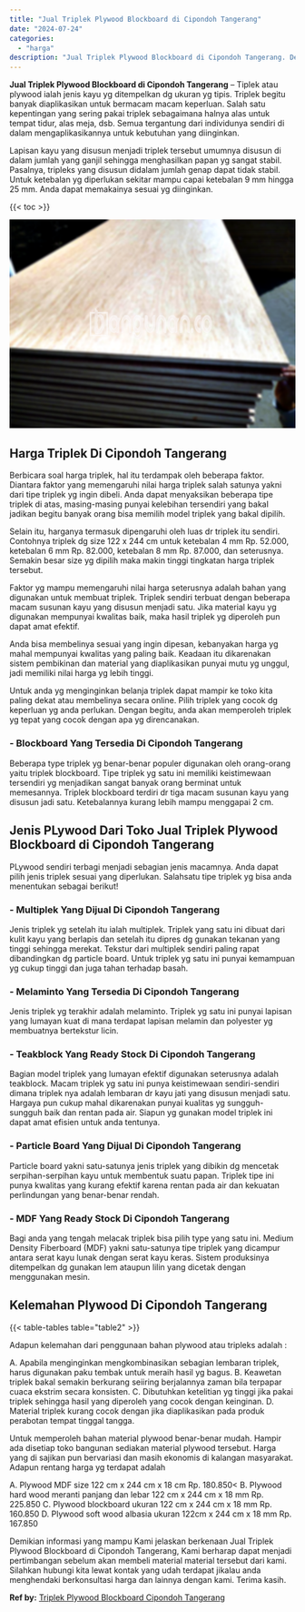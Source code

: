 ```yaml
---
title: "Jual Triplek Plywood Blockboard di Cipondoh Tangerang"
date: "2024-07-24"
categories: 
  - "harga"
description: "Jual Triplek Plywood Blockboard di Cipondoh Tangerang. Demikian informasi yang mampu Kami jelaskan berkenaan Jual Triplek Plywood Blockboard di Cipondoh Tang..."
---
```


**Jual Triplek Plywood Blockboard di Cipondoh Tangerang** – Tiplek atau plywood ialah jenis kayu yg ditempelkan dg ukuran yg tipis. Triplek begitu banyak diaplikasikan untuk bermacam macam keperluan. Salah satu kepentingan yang sering pakai triplek sebagaimana halnya alas untuk tempat tidur, alas meja, dsb. Semua tergantung dari individunya sendiri di dalam mengaplikasikannya untuk kebutuhan yang diinginkan.

Lapisan kayu yang disusun menjadi triplek tersebut umumnya disusun di dalam jumlah yang ganjil sehingga menghasilkan papan yg sangat stabil. Pasalnya, tripleks yang disusun didalam jumlah genap dapat tidak stabil. Untuk ketebalan yg diperlukan sekitar mampu capai ketebalan 9 mm hingga 25 mm. Anda dapat memakainya sesuai yg diinginkan.

{{< toc >}}

![Jual Triplek Plywood Blockboard di Cipondoh Tangerang](/images/jual-triplek-murah-16.png)

## Harga Triplek Di Cipondoh Tangerang

Berbicara soal harga triplek, hal itu terdampak oleh beberapa faktor. Diantara faktor yang memengaruhi nilai harga triplek salah satunya yakni dari tipe triplek yg ingin dibeli. Anda dapat menyaksikan beberapa tipe triplek di atas, masing-masing punyai kelebihan tersendiri yang bakal jadikan begitu banyak orang bisa memilih model triplek yang bakal dipilih.

Selain itu, harganya termasuk dipengaruhi oleh luas dr triplek itu sendiri. Contohnya triplek dg size 122 x 244 cm untuk ketebalan 4 mm Rp. 52.000, ketebalan 6 mm Rp. 82.000, ketebalan 8 mm Rp. 87.000, dan seterusnya. Semakin besar size yg dipilih maka makin tinggi tingkatan harga triplek tersebut.

Faktor yg mampu memengaruhi nilai harga seterusnya adalah bahan yang digunakan untuk membuat triplek. Triplek sendiri terbuat dengan beberapa macam susunan kayu yang disusun menjadi satu. Jika material kayu yg digunakan mempunyai kwalitas baik, maka hasil triplek yg diperoleh pun dapat amat efektif.

Anda bisa membelinya sesuai yang ingin dipesan, kebanyakan harga yg mahal mempunyai kwalitas yang paling baik. Keadaan itu dikarenakan sistem pembikinan dan material yang diaplikasikan punyai mutu yg unggul, jadi memiliki nilai harga yg lebih tinggi.

Untuk anda yg menginginkan belanja triplek dapat mampir ke toko kita paling dekat atau membelinya secara online. Pilih triplek yang cocok dg keperluan yg anda perlukan. Dengan begitu, anda akan memperoleh triplek yg tepat yang cocok dengan apa yg direncanakan.

### \- Blockboard Yang Tersedia Di Cipondoh Tangerang

Beberapa type triplek yg benar-benar populer digunakan oleh orang-orang yaitu triplek blockboard. Tipe triplek yg satu ini memiliki keistimewaan tersendiri yg menjadikan sangat banyak orang berminat untuk memesannya. Triplek blockboard terdiri dr tiga macam susunan kayu yang disusun jadi satu. Ketebalannya kurang lebih mampu menggapai 2 cm.

## Jenis PLywood Dari Toko Jual Triplek Plywood Blockboard di Cipondoh Tangerang

PLywood sendiri terbagi menjadi sebagian jenis macamnya. Anda dapat pilih jenis triplek sesuai yang diperlukan. Salahsatu tipe triplek yg bisa anda menentukan sebagai berikut!

### \- Multiplek Yang Dijual Di Cipondoh Tangerang

Jenis triplek yg setelah itu ialah multiplek. Triplek yang satu ini dibuat dari kulit kayu yang berlapis dan setelah itu dipres dg gunakan tekanan yang tinggi sehingga merekat. Tekstur dari multiplek sendiri paling rapat dibandingkan dg particle board. Untuk triplek yg satu ini punyai kemampuan yg cukup tinggi dan juga tahan terhadap basah.

### \- Melaminto Yang Tersedia Di Cipondoh Tangerang

Jenis triplek yg terakhir adalah melaminto. Triplek yg satu ini punyai lapisan yang lumayan kuat di mana terdapat lapisan melamin dan polyester yg membuatnya bertekstur licin.

### \- Teakblock Yang Ready Stock Di Cipondoh Tangerang

Bagian model triplek yang lumayan efektif digunakan seterusnya adalah teakblock. Macam triplek yg satu ini punya keistimewaan sendiri-sendiri dimana triplek nya adalah lembaran dr kayu jati yang disusun menjadi satu. Hargaya pun cukup mahal dikarenakan punyai kualitas yg sungguh-sungguh baik dan rentan pada air. Siapun yg gunakan model triplek ini dapat amat efisien untuk anda tentunya.

### \- Particle Board Yang Dijual Di Cipondoh Tangerang

Particle board yakni satu-satunya jenis triplek yang dibikin dg mencetak serpihan-serpihan kayu untuk membentuk suatu papan. Triplek tipe ini punya kwalitas yang kurang efektif karena rentan pada air dan kekuatan perlindungan yang benar-benar rendah.

### \- MDF Yang Ready Stock Di Cipondoh Tangerang

Bagi anda yang tengah melacak triplek bisa pilih type yang satu ini. Medium Density Fiberboard (MDF) yakni satu-satunya tipe triplek yang dicampur antara serat kayu lunak dengan serat kayu keras. Sistem produksinya ditempelkan dg gunakan lem ataupun lilin yang dicetak dengan menggunakan mesin.

## Kelemahan Plywood Di Cipondoh Tangerang

{{< table-tables table="table2" >}}

Adapun kelemahan dari penggunaan bahan plywood atau tripleks adalah :

A. Apabila menginginkan mengkombinasikan sebagian lembaran triplek, harus digunakan paku tembak untuk meraih hasil yg bagus. B. Keawetan triplek bakal semakin berkurang seiiring berjalannya zaman bila terpapar cuaca ekstrim secara konsisten. C. Dibutuhkan ketelitian yg tinggi jika pakai triplek sehingga hasil yang diperoleh yang cocok dengan keinginan. D. Material triplek kurang cocok dengan jika diaplikasikan pada produk perabotan tempat tinggal tangga.

Untuk memperoleh bahan material plywood benar-benar mudah. Hampir ada disetiap toko bangunan sediakan material plywood tersebut. Harga yang di sajikan pun bervariasi dan masih ekonomis di kalangan masyarakat. Adapun rentang harga yg terdapat adalah

A. Plywood MDF size 122 cm x 244 cm x 18 cm Rp. 180.850< B. Plywood hard wood meranti panjang dan lebar 122 cm x 244 cm x 18 mm Rp. 225.850 C. Plywood blockboard ukuran 122 cm x 244 cm x 18 mm Rp. 160.850 D. Plywood soft wood albasia ukuran 122cm x 244 cm x 18 mm Rp. 167.850

Demikian informasi yang mampu Kami jelaskan berkenaan Jual Triplek Plywood Blockboard di Cipondoh Tangerang, Kami berharap dapat menjadi pertimbangan sebelum akan membeli material material tersebut dari kami. Silahkan hubungi kita lewat kontak yang udah terdapat jikalau anda menghendaki berkonsultasi harga dan lainnya dengan kami. Terima kasih.

**Ref by:** [Triplek Plywood Blockboard Cipondoh Tangerang](https://id.wikipedia.org/wiki/Triplek)
